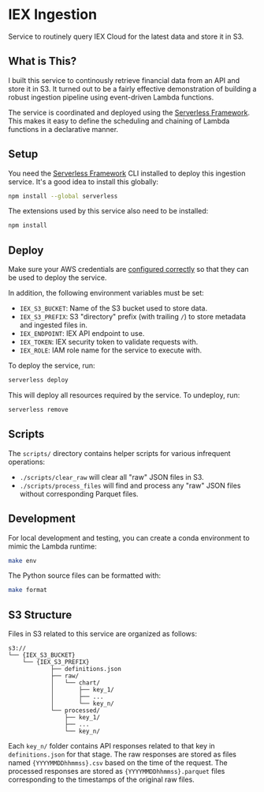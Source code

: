 # IEX Ingestion

Service to routinely query IEX Cloud for the latest data and store it in S3.

## What is This?

I built this service to continously retrieve financial data from an API and store it in S3. It turned out to be a fairly effective demonstration of building a robust ingestion pipeline using event-driven Lambda functions.

The service is coordinated and deployed using the [Serverless Framework](https://github.com/serverless/serverless). This makes it easy to define the scheduling and chaining of Lambda functions in a declarative manner.

## Setup

You need the [Serverless Framework](https://github.com/serverless/serverless) CLI installed to deploy this ingestion service. It's a good idea to install this globally:

```sh
npm install --global serverless
```

The extensions used by this service also need to be installed:

```sh
npm install
```

## Deploy

Make sure your AWS credentials are [configured correctly](https://docs.aws.amazon.com/cli/latest/userguide/cli-configure-files.html) so that they can be used to deploy the service.

In addition, the following environment variables must be set:

- `IEX_S3_BUCKET`: Name of the S3 bucket used to store data.
- `IEX_S3_PREFIX`: S3 "directory" prefix (with trailing `/`) to store metadata and ingested files in.
- `IEX_ENDPOINT`: IEX API endpoint to use.
- `IEX_TOKEN`: IEX security token to validate requests with.
- `IEX_ROLE`: IAM role name for the service to execute with.

To deploy the service, run:

```sh
serverless deploy
```

This will deploy all resources required by the service. To undeploy, run:

```sh
serverless remove
```

## Scripts

The `scripts/` directory contains helper scripts for various infrequent operations:

- `./scripts/clear_raw` will clear all "raw" JSON files in S3.
- `./scripts/process_files` will find and process any "raw" JSON files without
  corresponding Parquet files.

## Development

For local development and testing, you can create a conda environment to mimic the Lambda runtime:

```sh
make env
```

The Python source files can be formatted with:

```sh
make format
```

## S3 Structure

Files in S3 related to this service are organized as follows:

```
s3://
└── {IEX_S3_BUCKET}
    └── {IEX_S3_PREFIX}
            ├── definitions.json
            ├── raw/
            │   └── chart/
            │       ├── key_1/
            │       ├── ...
            │       └── key_n/
            └── processed/
                ├── key_1/
                ├── ...
                └── key_n/
```

Each `key_n/` folder contains API responses related to that key in `definitions.json` for that stage. The raw responses are stored as files named `{YYYYMMDDhhmmss}.csv` based on the time of the request. The processed responses are stored as `{YYYYMMDDhhmmss}.parquet` files corresponding to the timestamps of the original raw files.
